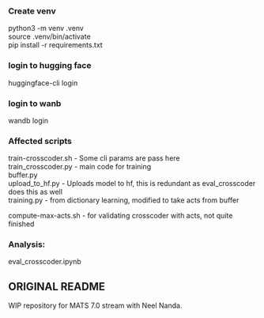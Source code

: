 ### Create venv

python3 -m venv .venv  
source .venv/bin/activate  
pip install -r requirements.txt  

### login to hugging face
huggingface-cli login

### login to wanb
wandb login

### Affected scripts

train-crosscoder.sh  - Some cli params are pass here   
train_crosscoder.py  - main code for training   
buffer.py  
upload_to_hf.py - Uploads model to hf, this is redundant as eval_crosscoder does this as well  
training.py - from dictionary learning, modified to take acts from buffer  

compute-max-acts.sh - for validating crosscoder with acts, not quite finished

### Analysis:

eval_crosscoder.ipynb

## ORIGINAL README
WIP repository for MATS 7.0 stream with Neel Nanda.
